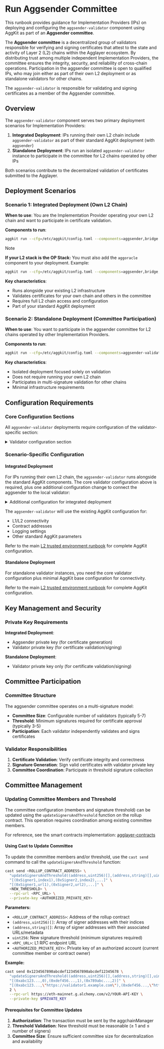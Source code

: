 # Run Aggsender Committee

This runbook provides guidance for Implementation Providers (IPs) on deploying and configuring the `aggsender-validator` component using AggKit as part of an **Aggsender committee**.

The **Aggsender committee** is a decentralized group of validators responsible for verifying and signing certificates that attest to the state and activity of Layer 2 (L2) chains within the Agglayer ecosystem. By distributing trust among multiple independent Implementation Providers, the committee ensures the integrity, security, and reliability of cross-chain operations. Participation in the aggsender committee is open to qualified IPs, who may join either as part of their own L2 deployment or as standalone validators for other chains.

The `aggsender-validator` is responsible for validating and signing certificates as a member of the Aggsender committee.

## Overview

The `aggsender-validator` component serves two primary deployment scenarios for Implementation Providers:

1. **Integrated Deployment**: IPs running their own L2 chain include `aggsender-validator` as part of their standard AggKit deployment (with `aggsender`)
2. **Standalone Deployment**: IPs run an isolated `aggsender-validator` instance to participate in the committee for L2 chains operated by other IPs

Both scenarios contribute to the decentralized validation of certificates submitted to the Agglayer.

## Deployment Scenarios

### Scenario 1: Integrated Deployment (Own L2 Chain)

**When to use**: You are the Implementation Provider operating your own L2 chain and want to participate in certificate validation.

**Components to run**:
```bash
aggkit run --cfg=/etc/aggkit/config.toml --components=aggsender,bridge
```

> [!NOTE]
> **If your L2 stack is the OP Stack:**
> You must also add the `aggoracle` component to your deployment.
> Example:
> ```bash
> aggkit run --cfg=/etc/aggkit/config.toml --components=aggsender,bridge,aggoracle
> ```


**Key characteristics**:
- Runs alongside your existing L2 infrastructure
- Validates certificates for your own chain and others in the committee
- Requires full L2 chain access and configuration
- Part of your standard AggKit deployment

### Scenario 2: Standalone Deployment (Committee Participation)

**When to use**: You want to participate in the aggsender committee for L2 chains operated by other Implementation Providers.

**Components to run**:
```bash
aggkit run --cfg=/etc/aggkit/config.toml --components=aggsender-validator
```

**Key characteristics**:
- Isolated deployment focused solely on validation
- Does not require running your own L2 chain
- Participates in multi-signature validation for other chains
- Minimal infrastructure requirements

## Configuration Requirements

### Core Configuration Sections

All `aggsender-validator` deployments require configuration of the validator-specific section:

<details>
<summary>Validator configuration section</summary>

```toml
# Validator configuration
[Validator]
# Enable RPC server for validator
EnableRPC = false
# Signer configuration (uses same format as AggsenderPrivateKey)
Signer = {Method = "local", Path = "/etc/aggkit/validator.keystore", Password = "***"}
# Maximum certificate size (inherits from AggSender if not specified)
MaxCertSize = 8388608
# Maximum L2 block number to process
MaxL2BlockNumber = 0
# Delay between retries when processing fails
DelayBetweenRetries = "30s"

# Validator server configuration
[Validator.ServerConfig]
Host = "0.0.0.0"
Port = 5578
EnableReflection = true
MaxDecodingMessageSize = 26214400  # 25Mb

# LER (Local Exit Root) querier configuration
[Validator.LerQuerierConfig]
RollupManagerAddr = "0x0000000000000000000000000000000000000000"
RollupCreationBlockL1 = 0

# Pessimistic Proof configuration
[Validator.PPConfig]
RequireOneBridgeInPPCertificate = false

# Agglayer client configuration for validator
[Validator.AgglayerClient]
Cached = true
[Validator.AgglayerClient.ConfigurationCache]
TTL = "5m"
Capacity = 100
[Validator.AgglayerClient.GRPC]
URL = "grpc.agglayer[-dev|-test|].polygon.technology:443"
MinConnectTimeout = "5s"
RequestTimeout = "300s"
UseTLS = true
[Validator.AgglayerClient.GRPC.Retry]
InitialBackoff = "1s"
MaxBackoff = "10s"
BackoffMultiplier = 2.0
MaxAttempts = 20
```

</details>

### Scenario-Specific Configuration

#### Integrated Deployment

For IPs running their own L2 chain, the `aggsender-validator` runs alongside the standard AggKit components. The core validator configuration above is required, plus one additional configuration change to connect the aggsender to the local validator:

<details>
<summary>Additional configuration for integrated deployment</summary>

```toml
# Configure AggSender to communicate with local validator
[AggSender.ValidatorClient]
URL = "http://localhost:5578"  # Points to local validator server
MinConnectTimeout = "5s"
RequestTimeout = "30s"
UseTLS = false
```

</details>

The `aggsender-validator` will use the existing AggKit configuration for:
- L1/L2 connectivity
- Contract addresses
- Logging settings
- Other standard AggKit parameters

Refer to the main [L2 trusted environment runbook](./run-l2-trusted-environment.md) for complete AggKit configuration.

#### Standalone Deployment

For standalone validator instances, you need the core validator configuration plus minimal AggKit base configuration for connectivity.

Refer to the main [L2 trusted environment runbook](./run-l2-trusted-environment.md) for complete AggKit configuration.

## Key Management and Security

### Private Key Requirements

**Integrated Deployment**:
- Aggsender private key (for certificate generation)
- Validator private key (for certificate validation/signing)

**Standalone Deployment**:
- Validator private key only (for certificate validation/signing)

## Committee Participation

### Committee Structure

The aggsender committee operates on a multi-signature model:

- **Committee Size**: Configurable number of validators (typically 5-7)
- **Threshold**: Minimum signatures required for certificate approval (typically 3-5)
- **Participation**: Each validator independently validates and signs certificates

### Validator Responsibilities

1. **Certificate Validation**: Verify certificate integrity and correctness
2. **Signature Generation**: Sign valid certificates with validator private key
3. **Committee Coordination**: Participate in threshold signature collection

## Committee Management

### Updating Committee Members and Threshold

The committee configuration (members and signature threshold) can be updated using the `updateSignersAndThreshold` function on the rollup contract. This operation requires coordination among existing committee members.

For reference, see the smart contracts implementation: [agglayer-contracts](https://github.com/agglayer/agglayer-contracts/tree/v12.1.0-rc.3)

#### Using Cast to Update Committee

To update the committee members and/or threshold, use the `cast send` command to call the `updateSignersAndThreshold` function:

```bash
cast send <ROLLUP_CONTRACT_ADDRESS> \
  "updateSignersAndThreshold((address,uint256)[],(address,string)[],uint256)" \
  "[(0xSigner1,index1),(0xSigner2,index2),...]" \
  "[(0xSigner1,url1),(0xSigner2,url2),...]" \
  <NEW_THRESHOLD> \
  --rpc-url <RPC_URL> \
  --private-key <AUTHORIZED_PRIVATE_KEY>
```

**Parameters:**
- `<ROLLUP_CONTRACT_ADDRESS>`: Address of the rollup contract
- `(address,uint256)[]`: Array of signer addresses with their indices
- `(address,string)[]`: Array of signer addresses with their associated URLs/metadata
- `uint256`: New signature threshold (minimum signatures required)
- `<RPC_URL>`: L1 RPC endpoint URL
- `<AUTHORIZED_PRIVATE_KEY>`: Private key of an authorized account (current committee member or contract owner)

**Example:**
```bash
cast send 0x1234567890abcdef1234567890abcdef12345678 \
  "updateSignersAndThreshold((address,uint256)[],(address,string)[],uint256)" \
  "[(0xabc123...,0),(0xdef456...,1),(0x789abc...,2)]" \
  "[(0xabc123...,\"https://validator1.example.com\"),(0xdef456...,\"https://validator2.example.com\")]" \
  2 \
  --rpc-url https://eth-mainnet.g.alchemy.com/v2/YOUR-API-KEY \
  --private-key $PRIVATE_KEY
```

#### Prerequisites for Committee Updates

1. **Authorization**: The transaction must be sent by the aggchainManager
2. **Threshold Validation**: New threshold must be reasonable (≥ 1 and ≤ number of signers)
3. **Committee Size**: Ensure sufficient committee size for decentralization and availability

